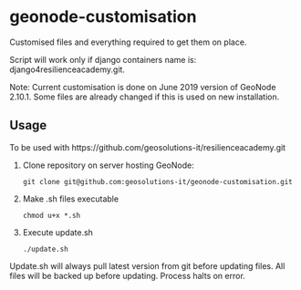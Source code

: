 # geonode-customisation
Customised files and everything required to get them on place.

Script will work only if django containers name is: django4resilienceacademy.git.

Note: Current customisation is done on June 2019 version of GeoNode 2.10.1. Some files are already changed if this is used on new installation.

## Usage

<aside class="notice">To be used with https://github.com/geosolutions-it/resilienceacademy.git</aside>

1) Clone repository on server hosting GeoNode:

    `git clone git@github.com:geosolutions-it/geonode-customisation.git`

2) Make .sh files executable

    `chmod u+x *.sh`

3) Execute update.sh

    `./update.sh`

Update.sh will always pull latest version from git before updating files. All files will be backed up before updating. Process halts on error.
